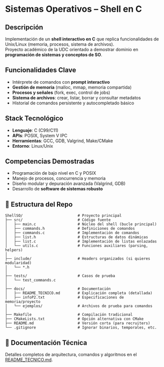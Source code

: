 #  Sistemas Operativos – Shell en C  

## Descripción  
Implementación de un **shell interactivo en C** que replica funcionalidades de Unix/Linux (memoria, procesos, sistema de archivos).  
Proyecto académico de la UDC orientado a demostrar dominio en **programación de sistemas y conceptos de SO**.  

## Funcionalidades Clave  
- Intérprete de comandos con **prompt interactivo**  
- **Gestión de memoria** (malloc, mmap, memoria compartida)  
- **Procesos y señales** (fork, exec, control de jobs)  
- **Sistema de archivos**: crear, listar, borrar y consultar metadatos  
- Historial de comandos persistente y autocompletado básico  

##  Stack Tecnológico  
- **Lenguaje**: C (C99/C11)  
- **APIs**: POSIX, System V IPC  
- **Herramientas**: GCC, GDB, Valgrind, Make/CMake  
- **Entorno**: Linux/Unix  

## Competencias Demostradas  
- Programación de bajo nivel en C y POSIX  
- Manejo de procesos, concurrencia y memoria  
- Diseño modular y depuración avanzada (Valgrind, GDB)  
- Desarrollo de **software de sistemas robusto**  

## 📂 Estructura del Repo

```plaintext
ShellSO/                         # Proyecto principal
├── src/                         # Código fuente
│   ├── main.c                   # Núcleo del shell (bucle principal)
│   ├── commands.h               # Definiciones de comandos
│   ├── commands.c               # Implementación de comandos
│   ├── list.h                   # Estructuras de datos dinámicas
│   ├── list.c                   # Implementación de listas enlazadas
│   └── utils.c                  # Funciones auxiliares (parsing, helpers)
│
├── include/                     # Headers organizados (si quieres modularidad)
│   └── *.h
│
├── tests/                       # Casos de prueba
│   └── test_commands.c
│
├── docs/                        # Documentación
│   ├── README_TECNICO.md        # Explicación completa (detallada)
│   ├── infoP2.txt               # Especificaciones de memoria/proyecto
│   └── ejemplos/                # Archivos de prueba para comandos
│
├── Makefile                     # Compilación tradicional
├── CMakeLists.txt               # Opción alternativa con CMake
├── README.md                    # Versión corta (para recruiters)
└── .gitignore                   # Ignorar binarios, temporales, etc.
```


## 🔗 Documentación Técnica  
Detalles completos de arquitectura, comandos y algoritmos en el [README_TECNICO.md](README_TECNICO.md).  




